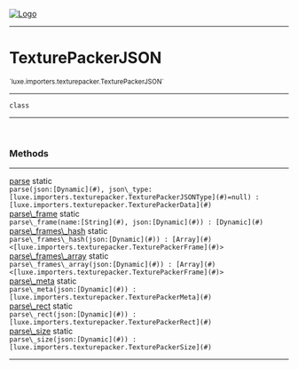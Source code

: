 
[![Logo](../../../../images/logo.png)](../../../../api/index.html)

---



<h1>TexturePackerJSON</h1>
<small>`luxe.importers.texturepacker.TexturePackerJSON`</small>



---

`class`

---

&nbsp;
&nbsp;







<h3>Methods</h3> <hr/><span class="method apipage">
            <a name="parse"><a class="lift" href="#parse">parse</a></a> <span class="inline-block static">static</span><div class="clear"></div><code class="signature apipage">parse(json:[Dynamic](#)<span></span>, json\_type:[luxe.importers.texturepacker.TexturePackerJSONType](#)<span>=null</span>) : [luxe.importers.texturepacker.TexturePackerData](#)</code><br/><span class="small_desc_flat"></span>
        </span>
    <span class="method apipage">
            <a name="parse_frame"><a class="lift" href="#parse_frame">parse\_frame</a></a> <span class="inline-block static">static</span><div class="clear"></div><code class="signature apipage">parse\_frame(name:[String](#)<span></span>, json:[Dynamic](#)<span></span>) : [Dynamic](#)</code><br/><span class="small_desc_flat"></span>
        </span>
    <span class="method apipage">
            <a name="parse_frames_hash"><a class="lift" href="#parse_frames_hash">parse\_frames\_hash</a></a> <span class="inline-block static">static</span><div class="clear"></div><code class="signature apipage">parse\_frames\_hash(json:[Dynamic](#)<span></span>) : [Array](#)&lt;[luxe.importers.texturepacker.TexturePackerFrame](#)&gt;</code><br/><span class="small_desc_flat"></span>
        </span>
    <span class="method apipage">
            <a name="parse_frames_array"><a class="lift" href="#parse_frames_array">parse\_frames\_array</a></a> <span class="inline-block static">static</span><div class="clear"></div><code class="signature apipage">parse\_frames\_array(json:[Dynamic](#)<span></span>) : [Array](#)&lt;[luxe.importers.texturepacker.TexturePackerFrame](#)&gt;</code><br/><span class="small_desc_flat"></span>
        </span>
    <span class="method apipage">
            <a name="parse_meta"><a class="lift" href="#parse_meta">parse\_meta</a></a> <span class="inline-block static">static</span><div class="clear"></div><code class="signature apipage">parse\_meta(json:[Dynamic](#)<span></span>) : [luxe.importers.texturepacker.TexturePackerMeta](#)</code><br/><span class="small_desc_flat"></span>
        </span>
    <span class="method apipage">
            <a name="parse_rect"><a class="lift" href="#parse_rect">parse\_rect</a></a> <span class="inline-block static">static</span><div class="clear"></div><code class="signature apipage">parse\_rect(json:[Dynamic](#)<span></span>) : [luxe.importers.texturepacker.TexturePackerRect](#)</code><br/><span class="small_desc_flat"></span>
        </span>
    <span class="method apipage">
            <a name="parse_size"><a class="lift" href="#parse_size">parse\_size</a></a> <span class="inline-block static">static</span><div class="clear"></div><code class="signature apipage">parse\_size(json:[Dynamic](#)<span></span>) : [luxe.importers.texturepacker.TexturePackerSize](#)</code><br/><span class="small_desc_flat"></span>
        </span>
    





---

&nbsp;
&nbsp;
&nbsp;
&nbsp;